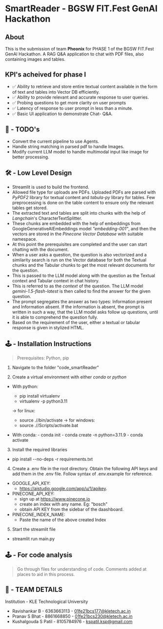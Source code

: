 # SmartReader - BGSW FIT.Fest GenAI Hackathon

## About

This is the submission of team **Pheonix** for PHASE 1 of the BGSW FIT.Fest GenAI Hackathon.
A RAG Q&A application to chat with PDF files, also containing images and tables.

## KPI's acheived for phase I

- ✅ Ability to retrieve and store entire textual content available in the form of text and tables into Vector DB efficiently.
- ✅ Ability to provide relevant and accurate response to user queries.
- ✅ Probing questions to get more clarity on user prompts
- ✅ Latency of response to user prompt in less than a minute.
- ✅ Basic UI application to demonstrate Chat- Q&A.

## 📝 - TODO's

- Convert the current pipeline to use Agents.
- Handle string matching in parsed pdf to handle Images.
- Modify current LLM model to handle multimodal input like image for better processing.

## 🛠️ - Low Level Design

- Streamlit is used to build the frontend.
- Allowed file type for uploads are PDFs. Uploaded PDFs are parsed with _PyPDF2_ library for textual content and _tabula-py_ library for tables. Few preprocessing is done on the table content to ensure only the relevant tables get stored.
- The extracted text and tables are split into chunks with the help of _Langchain_'s CharacterTextSplitter.
- These chunks are embedded with the help of embeddings from GoogleGenerativeAIEmbeddings model _"embedding-001"_, and then the vectors are stored in the _Pinecone Vector Database_ with suitable namespace.
- At this point the prerequisites are completed and the user can start chatting with the document.
- When a user asks a question, the question is also vectorized and a similarity search is run on the Vector database for both the Textual chunks and the Tabular chunks to get the most relevant documents for the question.
- This is passed to the LLM model along with the question as the Textual context and Tabular context in chat history.
- This is referred to as the _context_ of the question. The LLM model _gemini-1.5-flash-latest_ is then called to find the answer for the given question.
- The prompt segregates the answer as two types: Information present and Information absent. If the information is absent, the prompt is written in such a way, that the LLM model asks follow up questions, until it is able to comprehend the question fully.
- Based on the requirement of the user, either a textual or tabular response is given in stylized HTML.

## 🕹️ - Installation Instructions

> Prerequisites: Python, pip

1. Navigate to the folder "code_smartReader"

2. Create a virtual environment with either _conda_ or _python_
  
  - With python:
    
    - pip install virtualenv
    - virtualenv -p python3.11 <venv name>
    
    -> for linux:    
      - source ./<venv name>/bin/activate
    -> for windows:
      - source ./<venv name>/Scripts/activate.bat

   - With conda:
    - conda init
    - conda create -n <venv name> python=3.11.9
    - conda activate <venv name>

3. Install the required libraries

  - pip install --no-deps -r requirements.txt

4. Create a .env file in the root directory. Obtain the following API keys and add them in the .env file. Follow syntax of .env.example for reference.

- GOOGLE_API_KEY:
  - https://aistudio.google.com/app/u/1/apikey.
- PINECONE_API_KEY:
  - sign up at https://www.pinecone.io
  - create an index with any name. Eg: "bosch"
  - obtain API KEY from the sidebar of the daashboard.
- PINECONE_INDEX_NAME:
  - Paste the name of the above created Index

5. Start the streamlit file

  - streamlit run main.py

## 🕹️ - For code analysis

> Go through files for understanding of code. Comments added at places to aid in this process.

## 👥 - TEAM DETAILS

Institution - KLE Technological University

- Ravishankar B - 6363663113 - 01fe21bcs177@kletech.ac.in
- Pranav S Bhat - 8861668850 - 01fe21bcs230@kletech.ac.in
- Kushalgouda S Patil - 8105784976 - kspatil.ksp@gmail.com
